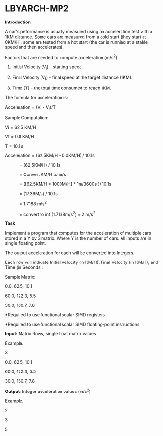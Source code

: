 # LBYARCH-MP2

**Introduction**

A car's peformance is usually measured using an acceleration test with a 1KM distance. Some cars are measured from a cold start (they start at 0KM/H), some are tested from a hot start (the car is running at a stable speed and then accelerates).

Factors that are needed to compute acceleration (m/s<sup>2</sup>):

1. Initial Velocity (V<sub>i</sub>) - starting speed.

2. Final Velocity (V<sub>f</sub>) - final speed at the target distance (1KM).

3. Time (T) - the total time consumed to reach 1KM.

The formula for acceleration is:

Acceleration = (V<sub>f</sub> - V<sub>i</sub>)/T

Sample Computation:

Vi = 62.5 KM/H

Vf = 0.0 KM/H

T = 10.1 s

Acceleration  = (62.5KM/H - 0.0KM/H) / 10.1s

 $~~~~~~~~~~~$ = (62.5KM/H) / 10.1s

 $~~~~~~~~~~~$ = Convert KM/H to m/s

 $~~~~~~~~~~~$ = ([62.5KM/H * 1000M/H] * 1m/3600s )/ 10.1s

 $~~~~~~~~~~~$ = (17.36M/s) / 10.1s

 $~~~~~~~~~~~$ = 1.7188 m/s<sup>2</sup>

 $~~~~~~~~~~~$ = convert to int (1.7188m/s<sup>2</sup>) = 2 m/s<sup>2</sup>

 

**Task**

Implement a program that computes for the acceleration of multiple cars stored in a Y by 3 matrix. Where Y is the number of cars. All inputs are in single floating point.

The output acceleration for each will be converted into Integers.

Each row will indicate Initial Velocity (in KM/H), Final Velocity (in KM/H), and Time (in Seconds).

Sample Matrix:

0.0, 62.5, 10.1

60.0, 122.3, 5.5

30.0, 160.7, 7.8

*Required to use functional scalar SIMD registers

*Required to use functional scalar SIMD floating-point instructions

**Input:** Matrix Rows, single float matrix values

Example.

3

0.0, 62.5, 10.1

60.0, 122.3, 5.5

30.0, 160.7, 7.8

 

**Output:** Integer acceleration values (m/s<sup>2</sup>)

Example.

2

3

5
